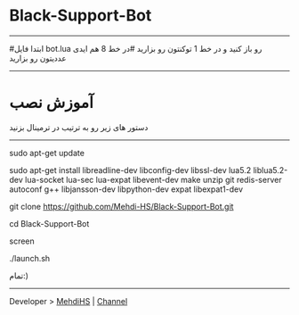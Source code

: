 # Black-Support-Bot
* * *
#ابتدا فایل bot.lua رو باز کنید و در خط 1 توکنتون رو بزارید
#در خط 8 هم ایدی عددیتون رو بزارید
* * *
# آموزش نصب
دستور های زیر رو به ترتیب در ترمینال بزنید
* * *
sudo apt-get update

sudo apt-get install libreadline-dev libconfig-dev libssl-dev lua5.2 liblua5.2-dev lua-socket lua-sec lua-expat libevent-dev make unzip git redis-server autoconf g++ libjansson-dev libpython-dev expat libexpat1-dev


git clone https://github.com/Mehdi-HS/Black-Support-Bot.git

cd Black-Support-Bot

screen

./launch.sh

تمام:)
* * *
 Developer > [MehdiHS](https://Telegram.me/MehdiHS) | 
 [Channel](https://Telegram.me/Black_CH)
